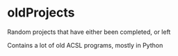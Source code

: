 # oldProjects
Random projects that have either been completed, or left

Contains a lot of old ACSL programs, mostly in Python
